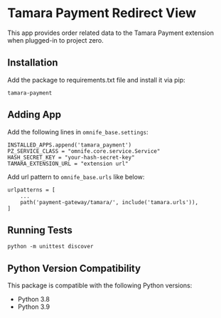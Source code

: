 # Tamara Payment Redirect View

This app provides order related data to the Tamara Payment  extension when plugged-in to project zero.

## Installation

Add the package to requirements.txt file and install it via pip:

    tamara-payment

## Adding App

Add the following lines in `omnife_base.settings`:

    INSTALLED_APPS.append('tamara_payment')
    PZ_SERVICE_CLASS = "omnife.core.service.Service"
    HASH_SECRET_KEY = "your-hash-secret-key"
    TAMARA_EXTENSION_URL = "extension url"

Add url pattern to `omnife_base.urls` like below:

    urlpatterns = [
        ...
        path('payment-gateway/tamara/', include('tamara.urls')),
    ]

## Running Tests

    python -m unittest discover

## Python Version Compatibility

This package is compatible with the following Python versions:
  - Python 3.8
  - Python 3.9
